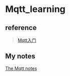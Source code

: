 # Mqtt_learning

## reference 

> [Mqtt入门](http://www.iteye.com/blogs/subjects/mqtt?from=groupmessage#4274?appinstall=0)

## My notes

[The Mqtt notes](http://chanchan.me/2018/02/26/mqtt/)

